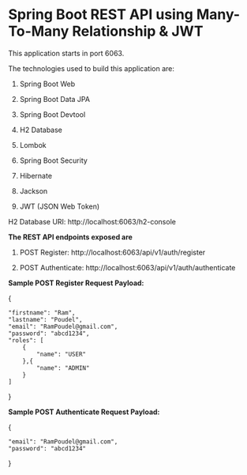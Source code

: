 # Spring Boot REST API using Many-To-Many Relationship &amp; JWT

This application starts in port 6063.

The technologies used to build this application are:

1. Spring Boot Web

2. Spring Boot Data JPA

3. Spring Boot Devtool

4. H2 Database

5. Lombok

6. Spring Boot Security

7. Hibernate 

8. Jackson 

9. JWT (JSON Web Token)


H2 Database URI: http://localhost:6063/h2-console

**The REST API endpoints exposed are**

1. POST Register: http://localhost:6063/api/v1/auth/register

2. POST Authenticate: http://localhost:6063/api/v1/auth/authenticate

**Sample POST Register Request Payload:**

{

    "firstname": "Ram",
    "lastname": "Poudel",
    "email": "RamPoudel@gmail.com",
    "password": "abcd1234",
    "roles": [
        {
            "name": "USER"
        },{
            "name": "ADMIN"
        }
    ]
    
}


**Sample POST Authenticate Request Payload:**

{

    "email": "RamPoudel@gmail.com",
    "password": "abcd1234"
    
}


